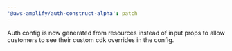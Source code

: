 ```yaml
---
'@aws-amplify/auth-construct-alpha': patch
---
```


Auth config is now generated from resources instead of input props to allow customers to see their custom cdk overrides in the config.
